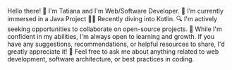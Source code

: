 Hello there! 👋
I'm Tatiana and I'm Web/Software Developer.
🔭 I’m currently immersed in a Java Project
👩‍💻 Recently diving into Kotlin.
🔍 I'm actively seeking opportunities to collaborate on open-source projects. 
🤔 While I'm confident in my abilities, I'm always open to learning and growth. If you have any suggestions, recommendations, or helpful resources to share, I'd greatly appreciate it!
💬 Feel free to ask me about anything related to web development, software architecture, or best practices in coding.
